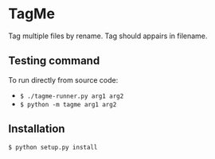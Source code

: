 # TagMe
Tag multiple files by rename. Tag should appairs in filename.

## Testing command
To run directly from source code:
- `$ ./tagme-runner.py arg1 arg2`
- `$ python -m tagme arg1 arg2`

## Installation
`$ python setup.py install`
